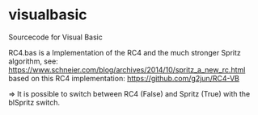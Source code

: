 # visualbasic
Sourcecode for Visual Basic

RC4.bas is a Implementation of the RC4 and the much stronger Spritz algorithm, see: https://www.schneier.com/blog/archives/2014/10/spritz_a_new_rc.html based on this RC4 implementation: https://github.com/g2jun/RC4-VB

=> It is possible to switch between RC4 (False) and Spritz (True) with the blSpritz switch.
